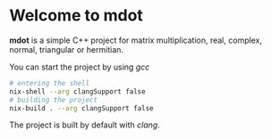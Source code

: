 # Welcome to mdot

**mdot** is a simple C++ project for matrix multiplication, real, complex,
normal, triangular or hermitian.

You can start the project by using *gcc*
```bash
# entering the shell
nix-shell --arg clangSupport false
# building the project
nix-build . --arg clangSupport false
```
The project is built by default with *clang*.
